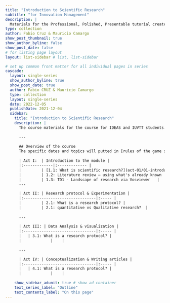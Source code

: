 ```yaml
---
title: "Introduction to Scientific Research"
subtitle: "for Innovation Management"
description: |
  Materials for the Professional, Polished, Presentable tutorial created for useR!2021.
type: collection
author: Fabio Cruz & Mauricio Camargo
show_post_thumbnail: true
show_author_byline: false
show_post_date: false
# for listing page layout
layout: list-sidebar # list, list-sidebar

# set up common front matter for all individual pages in series
cascade:
  layout: single-series 
  show_author_byline: true
  show_post_date: true
  author: Fabio CRUZ & Mauricio Camargo
  type: collection
  layout: single-series
  date: 2022-12-05
  publishDate: 2021-12-04
  sidebar:
    title: "Introduction to Scientific Research"
    description: |
      The course materials for the course for IDEAS and IUVTT students.
      
      ---
      
      ## Overview of the course
      The specific dates and topics will putted in [rules of the game section](prework/)
    
      | Act I:  | Introduction to the module |
      |:-------------|:------------- |
      |         | [1.1: What is scientific research?](act-01/01-introduction/) |
      |         | 1.2: Literature review – using what's already known   |
      |         | 1.3: TD1 - Landscape of research via Vosviewer   |      
      ---

      | Act II: | Research protocol & Experimentation |
      |:--------------------------------|:----- |
      |         | 2.1: What is a research protocol? |
      |         | 2.1: quantitative vs Qualitative research?  |
      
      ---
      
      | Act III: | Data Analysis & visualization |
      |:--------------------------------|:----- |
      |   | 3.1: What is a research protocol? |
      |             |    |
      
      ---

      | Act IV: | Conceptualization & Writing articles |
      |:--------------------------------|:----- |
      |   | 4.1: What is a research protocol? |
      |             |    |
      
    show_sidebar_adunit: true # show ad container
    text_series_label: "Outline" 
    text_contents_label: "On this page" 
---
```

